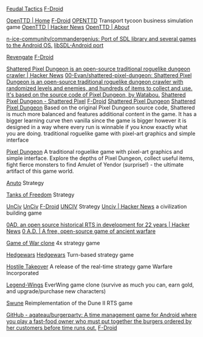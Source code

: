 
[Feudal Tactics](https://github.com/Sesu8642/FeudalTactics)
[F-Droid](https://f-droid.org/app/de.sesu8642.feudaltactics)

[OpenTTD | Home](https://www.openttd.org/)
[F-Droid](https://www.f-droid.org/app/org.openttd.fdroid)
[OPENTTD](https://play.google.com/store/apps/details?id=org.openttd.sdl)
Transport tycoon business simulation game
[OpenTTD | Hacker News](https://news.ycombinator.com/item?id=39330797)
[OpenTTD | About](https://www.openttd.org/about)

[n-ice-community/commandergenius: Port of SDL library and several games to the Android OS.](https://github.com/n-ice-community/commandergenius)
[libSDL-Android port](https://libsdl-android.sourceforge.io/)

[Revengate](https://gitlab.com/ygingras/revengate)
[F-Droid](https://f-droid.org/app/org.revengate.revengate)

[Shattered Pixel Dungeon is an open-source traditional roguelike dungeon crawler | Hacker News](https://news.ycombinator.com/item?id=39773641)
[00-Evan/shattered-pixel-dungeon: Shattered Pixel Dungeon is an open-source traditional roguelike dungeon crawler with randomized levels and enemies, and hundreds of items to collect and use. It's based on the source code of Pixel Dungeon, by Watabou.](https://github.com/00-Evan/shattered-pixel-dungeon)
[Shattered Pixel Dungeon - Shattered Pixel](https://shatteredpixel.com/shatteredpd/)
[F-Droid](https://f-droid.org/app/com.shatteredpixel.shatteredpixeldungeon)
[Shattered Pixel Dungeon](https://f-droid.org/packages/com.shatteredpixel.shatteredpixeldungeon)
[Shattered Pixel Dungeon](https://shatteredpixel.com/shatteredpd)
Based on the original Pixel Dungeon source code, Shattered is much more balanced and features additional content in the game. It has a bigger learning curve then vanilla since the game is bigger however it is designed in a way where every run is winnable if you know exactly what you are doing.
traditional roguelike game with pixel-art graphics and simple interface

[Pixel Dungeon](http://pixeldungeon.watabou.ru)
A traditional roguelike game with pixel-art graphics and simple interface. Explore the depths of Pixel Dungeon, collect useful items, fight fierce monsters to find Amulet of Yendor (surprise!) - the ultimate artifact of this game world.

[Anuto](https://f-droid.org/packages/ch.logixisland.anuto)
Strategy

[Tanks of Freedom](https://f-droid.org/packages/in.p1x.tanks_of_freedom)
Strategy

[UnCiv](https://f-droid.org/packages/com.unciv.app)
[UnCiv](https://github.com/yairm210/UnCiv)
[F-Droid](https://f-droid.org/app/com.unciv.app)
[UNCIV](https://f-droid.org/en/packages/com.unciv.app/)
Strategy
[Unciv | Hacker News](https://news.ycombinator.com/item?id=38401188)
a civilization building game

[0AD, an open source historical RTS in development for 22 years | Hacker News](https://news.ycombinator.com/item?id=36088672)
[0 A.D. | A free, open-source game of ancient warfare](https://play0ad.com/)

[Game of War clone](https://github.com/shankqr/4xMobileGame)
4x strategy game

[Hedgewars](https://hg.hedgewars.org/hedgewars/)
[Hedgewars](https://www.hedgewars.org/)
Turn-based strategy game

[Hostile Takeover](https://github.com/spiffcode/hostile-takeover)
A release of the real-time strategy game Warfare Incorporated

[Legend-Wings](https://github.com/woguan/Legend-Wings)
EverWing game clone (survive as much you can, earn gold, and upgrade/purchase new characters)

[Swune](https://github.com/nicklockwood/Swune)
Reimplementation of the Dune II RTS game

[GitHub - agateau/burgerparty: A time management game for Android where you play a fast-food owner who must put together the burgers ordered by her customers before time runs out.](https://github.com/agateau/burgerparty)
[F-Droid](https://f-droid.org/app/com.agateau.burgerparty)
